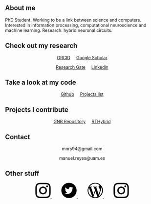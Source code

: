 ## About me

PhD Student. Working to be a link between science and computers. Interested in information processing, computational neuroscience and machine learning. Research: hybrid neuronal circuits.

## Check out my research

<p style="text-align: center">
<a href="https://orcid.org/0000-0003-2909-4664" class="button">ORCID</a>&nbsp;&nbsp;&nbsp;&nbsp;
<a href="https://scholar.google.es/citations?user=JlKzj1cAAAAJ" class="button">Google Scholar</a>
</p>

<p style="text-align: center">
<a href="https://www.researchgate.net/profile/Manuel_Reyes-Sanchez" class="button">Research Gate</a>&nbsp;&nbsp;&nbsp;&nbsp;
<a href="https://linkedin.com/in/manuelrs/" class="button">Linkedin</a>
</p>

## Take a look at my code

<p style="text-align: center">
<a href="https://github.com/manurs" class="button">Github</a>&nbsp;&nbsp;&nbsp;&nbsp;
<a href="https://manurs.github.io/code/" class="button">Projects list</a>
</p>

## Projects I contribute

<p style="text-align: center">
<a href="https://github.com/GNB-UAM" class="button">GNB Repository</a>&nbsp;&nbsp;&nbsp;&nbsp;
<a href="https://github.com/GNB-UAM/RTHybrid" class="button">RTHybrid</a>
</p>

## Contact

<p style="text-align: center"> mnrs94@gmail.com</p>

<p style="text-align: center"> manuel.reyes@uam.es</p>

## Other stuff

<p style="text-align: center">
<a target="_blank" rel="noopener noreferrer" href="https://instagram.com/manuscritor/"> <img src="/resources/ig.png" width="50" height="50"> </a>&nbsp;&nbsp;&nbsp;&nbsp;&nbsp;&nbsp;&nbsp;
<a target="_blank" rel="noopener noreferrer" href="https://twitter.com/manuscritor/"> <img src="/resources/tw.png" width="50" height="50"> </a>&nbsp;&nbsp;&nbsp;&nbsp;&nbsp;&nbsp;&nbsp;
<a target="_blank" rel="noopener noreferrer" href="https://disquisicionesnocturnas.wordpress.com/"> <img src="/resources/wp.png" width="50" height="50"> </a>&nbsp;&nbsp;&nbsp;&nbsp;&nbsp;&nbsp;&nbsp;
<a target="_blank" rel="noopener noreferrer" href="https://instagram.com/supazum/"> <img src="/resources/ig.png" width="50" height="50"> </a>
</p>
